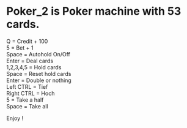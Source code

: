 # Poker_2 is Poker machine with 53 cards.   
Q = Credit + 100   
5 = Bet + 1   
Space = Autohold On/Off   
Enter = Deal cards  
1,2,3,4,5 = Hold cards   
Space = Reset hold cards   
Enter = Double or nothing   
Left CTRL = Tief  
Right CTRL = Hoch  
5 = Take a half  
Space = Take all   

Enjoy !
